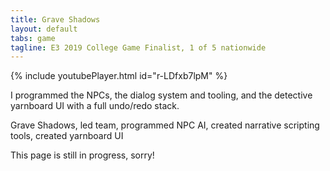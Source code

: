 ```yaml
---
title: Grave Shadows
layout: default
tabs: game
tagline: E3 2019 College Game Finalist, 1 of 5 nationwide
---
```


{% include youtubePlayer.html id="r-LDfxb7lpM" %}


I programmed the NPCs, the dialog system and tooling, and the detective yarnboard UI with a full undo/redo stack. 


Grave Shadows, led team, programmed NPC AI, created narrative scripting tools, created yarnboard UI


This page is still in progress, sorry!
